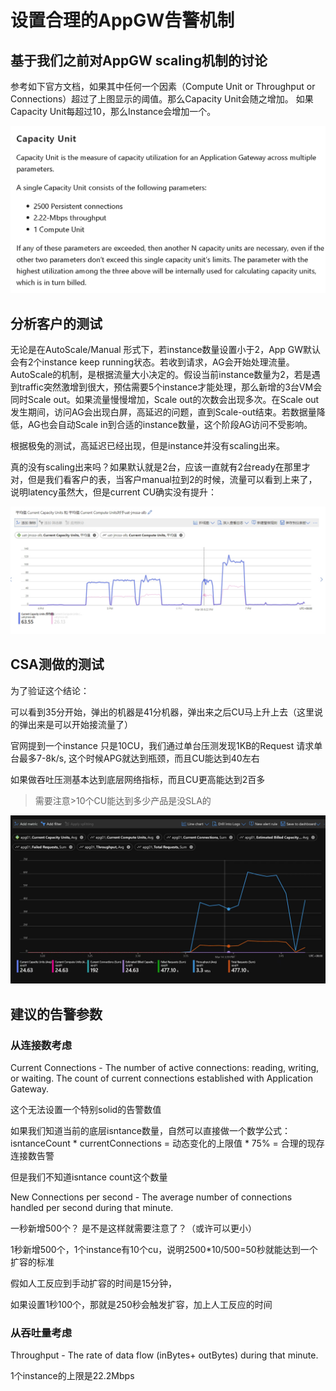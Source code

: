# 设置合理的AppGW告警机制

## 基于我们之前对AppGW scaling机制的讨论

参考如下官方文档，如果其中任何一个因素（Compute Unit or Throughput or Connections）超过了上图显示的阈值。那么Capacity Unit会随之增加。
如果Capacity Unit每超过10，那么Instance会增加一个。

![img_v3_0290_495fa60a-e5fd-427e-8e8e-f476b75ac65g](./设置合理的AppGW告警机制.assets/img_v3_0290_495fa60a-e5fd-427e-8e8e-f476b75ac65g.jpg)

## 分析客户的测试

无论是在AutoScale/Manual 形式下，若instance数量设置小于2，App GW默认会有2个instance keep running状态。若收到请求，AG会开始处理流量。
AutoScale的机制，是根据流量大小决定的。假设当前instance数量为2，若是遇到traffic突然激增到很大，预估需要5个instance才能处理，那么新增的3台VM会同时Scale out。如果流量慢慢增加，Scale out的次数会出现多次。在Scale out发生期间，访问AG会出现白屏，高延迟的问题，直到Scale-out结束。若数据量降低，AG也会自动Scale in到合适的instance数量，这个阶段AG访问不受影响。

根据极兔的测试，高延迟已经出现，但是instance并没有scaling出来。

​	真的没有scaling出来吗？如果默认就是2台，应该一直就有2台ready在那里才对，但是我们看客户的表，当客户manual拉到2的时候，流量可以看到上来了，说明latency虽然大，但是current CU确实没有提升：

![img_v3_028o_cf277185-5350-4660-b02a-5f3ca9573f2g](./设置合理的AppGW告警机制.assets/img_v3_028o_cf277185-5350-4660-b02a-5f3ca9573f2g.jpg)

## CSA测做的测试

为了验证这个结论：

可以看到35分开始，弹出的机器是41分机器，弹出来之后CU马上升上去（这里说的弹出来是可以开始接流量了）

官网提到一个instance 只是10CU，我们通过单台压测发现1KB的Request 请求单台最多7-8k/s, 这个时候APG就达到瓶颈，而且CU能达到40左右

如果做吞吐压测基本达到底层网络指标，而且CU更高能达到2百多

> 需要注意>10个CU能达到多少产品是没SLA的

![70f202aeea6c8b7360a5daab3b5de79](./设置合理的AppGW告警机制.assets/70f202aeea6c8b7360a5daab3b5de79.jpg)

## 建议的告警参数

### 从连接数考虑

Current Connections - The number of active connections: reading, writing, or waiting. The count of current connections established with Application Gateway.

这个无法设置一个特别solid的告警数值

如果我们知道当前的底层isntance数量，自然可以直接做一个数学公式：isntanceCount * currentConnections = 动态变化的上限值 * 75% = 合理的现存连接数告警

但是我们不知道isntance count这个数量



New Connections per second - The average number of connections handled per second during that minute.

一秒新增500个？ 是不是这样就需要注意了？（或许可以更小）

1秒新增500个，1个instance有10个cu，说明2500*10/500=50秒就能达到一个扩容的标准

假如人工反应到手动扩容的时间是15分钟，

如果设置1秒100个，那就是250秒会触发扩容，加上人工反应的时间

### 从吞吐量考虑

Throughput - The rate of data flow (inBytes+ outBytes) during that minute.

1个instance的上限是22.2Mbps

